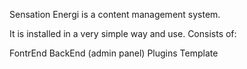 Sensation Energi is a content management system. 

It is installed in a very simple way and use. Consists of:

FontrEnd
BackEnd (admin panel)
Plugins
Template
